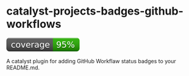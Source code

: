 # catalyst-projects-badges-github-workflows
[![coverage: 95%](./.readme-assets/coverage.svg)](https://github.com/liquid-labs/catalyst-projects-badges-github-workflows/pulls?q=is%3Apr+is%3Aclosed)

A catalyst plugin for adding GitHub Workflaw status badges to your README.md.

